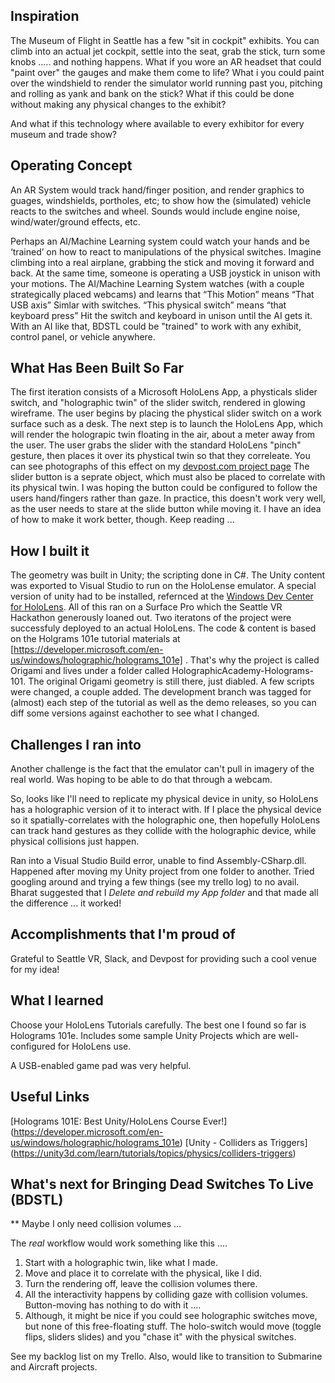 ## Inspiration
The Museum of Flight in Seattle has a few "sit in cockpit" exhibits. You can climb into an actual jet cockpit, settle into the seat, grab the stick, turn some knobs ..... and nothing happens.  What if you wore an AR headset that could "paint over" the gauges and make them come to life?  What i you could paint over the windshield to render the simulator world running past you, pitching and rolling as yank and bank on the stick?  What if this could be done without making any physical changes to the exhibit?

And what if this technology where available to every exhibitor for every museum and trade show?

## Operating Concept
An AR System would track hand/finger position, and render graphics to guages, windshields, portholes, etc; to show how the (simulated) vehicle reacts to the switches and wheel. Sounds would include engine noise, wind/water/ground effects, etc.

Perhaps an AI/Machine Learning system could watch your hands and be ‘trained’ on how to react to manipulations of the physical switches.  Imagine climbing into a real airplane, grabbing the stick and moving it forward and back.  At the same time, someone is operating a USB joystick in unison with your motions.  The AI/Machine Learning System watches (with a couple strategically placed webcams) and learns that “This Motion” means “That USB axis”  Simlar with switches.  “This physical switch” means “that keyboard press”  Hit the switch and keyboard in unison until the AI gets it.  With an AI like that, BDSTL could be "trained" to work with any exhibit, control panel, or vehicle anywhere.

## What Has Been Built So Far
The first iteration consists of a Microsoft HoloLens App, a physticals slider switch, and "holographic twin" of the slider switch, rendered in glowing wireframe.  The user begins by placing the phystical slider switch on a work surface such as a desk.  The next step is to launch the HoloLens App, which will render the holograpic twin floating in the air, about a meter away from the user. The user grabs the slider with the standard HoloLens "pinch" gesture, then places it over its phystical twin so that they correleate. You can see photographs of this effect on my [devpost.com project page](http://devpost.com/software/bringing-dead-switches-to-live-bdstl) The slider button is a seprate object, which must also be placed to correlate with its physical twin.  I was hoping the button could be configured to follow the users hand/fingers rather than gaze. In practice, this doesn't work very well, as the user needs to stare at the slide button while moving it. I have an idea of how to make it work better, though.  Keep reading ...

## How I built it
The geometry was built in Unity; the scripting done in C#.  The Unity content was  exported to Visual Studio to run on the HoloLense emulator. A special version of unity had to be installed, refernced at the [Windows Dev Center for HoloLens](https://developer.microsoft.com/en-us/windows/holographic/install_the_tools). All of this ran on a Surface Pro which the Seattle VR Hackathon generously loaned out. Two iteratons of the project were successfuly  deployed to an actual HoloLens. The code & content is based  on the Holgrams 101e tutorial materials at [https://developer.microsoft.com/en-us/windows/holographic/holograms_101e] . That's why the project is called Origami and lives under a folder called HolographicAcademy-Holograms-101.  The original Origami geometry is still there, just diabled.  A few scripts were changed, a couple added.  The development branch was tagged for (almost) each step of the tutorial as well as the demo releases, so you can diff some versions against eachother to see what I changed. 


## Challenges I ran into
Another challenge is the fact that the emulator can't pull in imagery of the real world. Was hoping to be able to do that through a webcam.

So, looks like I'll need to replicate my physical device in unity, so HoloLens has a holographic version of it to interact with. If I place the physical device so it spatially-correlates with the holographic one, then hopefully HoloLens can track hand gestures as they collide with the holographic device, while physical collisions just happen.

Ran into a Visual Studio Build error, unable to find Assembly-CSharp.dll. Happened after moving my Unity project from one folder to another. Tried googling around and trying a few things (see my trello log) to no avail.  Bharat suggested that I *Delete and rebuild my App folder* and that made all the difference ... it worked!

## Accomplishments that I'm proud of
Grateful to Seattle VR, Slack, and Devpost for providing such a cool venue for my idea!

## What I learned
Choose your HoloLens Tutorials carefully. The best one I found so far is Holograms 101e. Includes some sample Unity Projects which are well-configured for HoloLens use.

A USB-enabled game pad was very helpful. 

## Useful Links 
[Holograms 101E: Best Unity/HoloLens Course Ever!] (https://developer.microsoft.com/en-us/windows/holographic/holograms_101e)
[Unity - Colliders as Triggers] (https://unity3d.com/learn/tutorials/topics/physics/colliders-triggers)

## What's next for Bringing Dead Switches To Live (BDSTL)

** Maybe I only need collision volumes ...

The *real* workflow would work something like this ....
1) Start with a holographic twin, like what I made.
2) Move and place it to correlate with the physical, like I did.
4) Turn the rendering off, leave the collision volumes there.
5) All the interactivity happens by colliding gaze with collision volumes.  Button-moving has nothing to do with it ....
6) Although, it might be nice if you could see holographic switches move, but none of this free-floating stuff.  The holo-switch would move (toggle flips, sliders slides) and you "chase it" with the physical switches.

See my backlog list on my Trello.  Also, would like to transition to Submarine and Aircraft projects.
